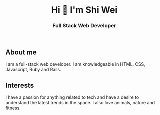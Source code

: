 <h1 align="center"> Hi 👋 I'm Shi Wei </h1>
<h3 align="center"> Full Stack Web Developer </h3>

<br>

## About me

I am a full-stack web developer. I am knowledgeable in HTML, CSS, Javascript, Ruby and Rails. 

## Interests

I have a passion for anything related to tech and have a desire to understand the latest trends in the space. I also love animals, nature and fitness. 


<!--
**hswhong/hswhong** is a ✨ _special_ ✨ repository because its `README.md` (this file) appears on your GitHub profile.

Here are some ideas to get you started:

- 🔭 I’m currently working on ...
- 🌱 I’m currently learning ...
- 👯 I’m looking to collaborate on ...
- 🤔 I’m looking for help with ...
- 💬 Ask me about ...
- 📫 How to reach me: ...
- 😄 Pronouns: ...
- ⚡ Fun fact: ...
-->
